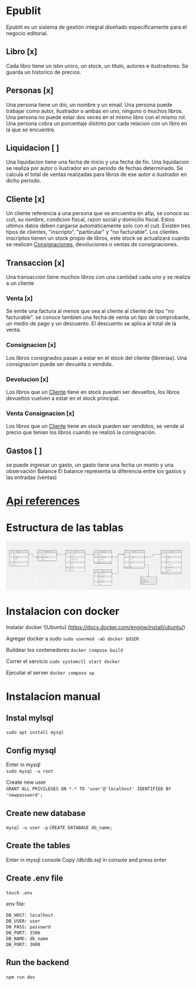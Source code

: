 # Epublit
Epublit es un sistema de gestión integral diseñado específicamente para el negocio editorial.

## Libro [x]
Cada libro tiene un isbn unico, un stock, un titulo, autores e ilustradores. Se guarda un historico de precios.

## Personas [x]
Una persona tiene un dni, un nombre y un email. Una persona puede trabajar como autor, ilustrador o ambas en uno, ninguno o muchos libros. Una persona no puede estar dos veces en el mismo libro con el mismo rol. Una persona cobra un porcentaje distinto por cada relacion con un libro en la que se encuentre.

## Liquidacion [ ]
Una liquidacion tiene una fecha de inicio y una fecha de fin. Una liquidacion se realiza por autor o ilustrador en un periodo de fechas determinado.
Se calcula el total de ventas realizadas para libros de ese autor o ilustrador en dicho periodo.

## Cliente [x]
Un cliente referencia a una persona que se encuentra en afip, se conoce su cuit, su nombre, condicion fiscal, razon social y domicilio fiscal. Estos ultimos datos deben cargarse automáticamente solo con el cuit. Existen tres tipos de clientes, "inscripto", "particular" y "no facturable".
Los clientes inscriptos tienen un stock propio de libros, este stock se actualizará cuando se realicen [Consignaciones](#Consignaciones), devoluciones o ventas de consignaciones.

## Transaccion [x]
Una transaccion tiene muchos libros con una cantidad cada uno y se realiza a un cliente

### Venta [x]
Se emite una factura al menos que sea al cliente al cliente de tipo "no facturable". se conoce tambien una fecha de venta un tipo de comprobante, un medio de pago y un descuento. El descuento se aplica al total de la venta.

### Consignacion [x]
Los libros consignados pasan a estar en el stock del cliente (librerías). Una consignacion puede ser devuelta o vendida. 

### Devolucion [x]
Los libros que un [Cliente](#Cliente) tiene en stock pueden ser devueltos, los libros devueltos vuelven a estar en el stock principal. 

### Venta Consignacion [x]
Los libros que un [Cliente](#Cliente) tiene en stock pueden ser vendidos, se vende al precio que tenian los libros cuando se realizó la consignación.

## Gastos [ ]
se puede ingresar un gasto, un gasto tiene una fecha un monto y una observación
Balance
El balance representa la diferencia entre los gastos y las entradas (ventas)


# [Api references](./api.md)

# Estructura de las tablas
![Alt text](./Tablas.png)

# Instalacion con docker
Instalar docker
![Ubuntu] (https://docs.docker.com/engine/install/ubuntu/)

Agregar docker a sudo
`sudo usermod -aG docker $USER`

Buildear los contenedores
`docker compose build`

Correr el servicio
`sudo systemctl start docker`

Ejecutar el server
`docker compose up`

# Instalacion manual

## Instal mylsql ##
`sudo apt install mysql`

## Config mysql ##

Enter in mysql  
`
sudo mysql -u root  
`

Create new user  
`
GRANT ALL PRIVILEGES ON *.* TO 'user'@'localhost' IDENTIFIED BY 'newpassword';
`

## Create new database ##
`
mysql -u user -p
`
`
CREATE DATABASE db_name;
`

## Create the tables ##
Enter in mysql console
Copy /db/db.sql in console and press enter


## Create .env file ##

`
touch .env
`

env file:  
```
DB_HOST: localhost
DB_USER: user  
DB_PASS: passowrd  
DB_PORT: 3306  
DB_NAME: db_name  
DB_PORT: 3000
```

## Run the backend
`npm run dev`

